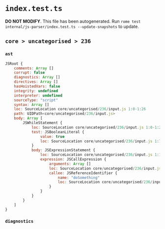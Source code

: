 # `index.test.ts`

**DO NOT MODIFY**. This file has been autogenerated. Run `rome test internal/js-parser/index.test.ts --update-snapshots` to update.

## `core > uncategorised > 236`

### `ast`

```javascript
JSRoot {
	comments: Array []
	corrupt: false
	diagnostics: Array []
	directives: Array []
	hasHoistedVars: false
	integrity: undefined
	interpreter: undefined
	sourceType: "script"
	syntax: Array []
	loc: SourceLocation core/uncategorised/236/input.js 1:0-1:26
	path: UIDPath<core/uncategorised/236/input.js>
	body: Array [
		JSWhileStatement {
			loc: SourceLocation core/uncategorised/236/input.js 1:0-1:26
			test: JSBooleanLiteral {
				value: true
				loc: SourceLocation core/uncategorised/236/input.js 1:7-1:11
			}
			body: JSExpressionStatement {
				loc: SourceLocation core/uncategorised/236/input.js 1:13-1:26
				expression: JSCallExpression {
					arguments: Array []
					loc: SourceLocation core/uncategorised/236/input.js 1:13-1:26
					callee: JSReferenceIdentifier {
						name: "doSomething"
						loc: SourceLocation core/uncategorised/236/input.js 1:13-1:24 (doSomething)
					}
				}
			}
		}
	]
}
```

### `diagnostics`

```

```
